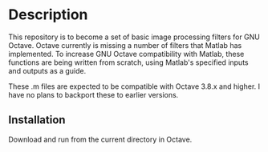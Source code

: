 Description
===========

This repository is to become a set of basic image processing filters for GNU 
Octave. Octave currently is missing a number of filters that Matlab has implemented.
To increase GNU Octave compatibility with Matlab, these functions are being written
from scratch, using Matlab's specified inputs and outputs as a guide.

These .m files are expected to be compatible with Octave 3.8.x and higher. I have no
plans to backport these to earlier versions.

Installation
------------

Download and run from the current directory in Octave.
